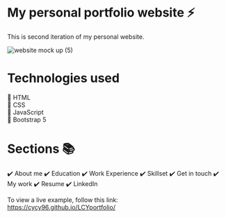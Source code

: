 # My personal portfolio website ⚡️

This is second iteration of my personal website.

![website mock up (5)](https://user-images.githubusercontent.com/127811480/234178151-9dcfb788-dfeb-487d-b956-c7c2a0b88be6.png)

# Technologies used
🔶 HTML <br> 🔶 CSS <br> 🔶 JavaScript <br> 🔶 Bootstrap 5

# Sections 📚
✔️ About me
✔️ Education
✔️ Work Experience
✔️ Skillset
✔️ Get in touch
✔️ My work
✔️ Resume
✔️ LinkedIn

To view a live example, follow this link: https://cycy96.github.io/LCYportfolio/
